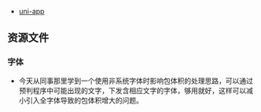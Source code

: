 - [uni-app](https://www.dcloud.io/)

## 资源文件
### 字体
- 今天从同事那里学到一个使用非系统字体时影响包体积的处理思路，可以通过预判程序中可能出现的文字，下发含相应文字的字体，够用就好，这样可以减小引入全字体导致的包体积增大的问题。